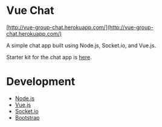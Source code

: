 # Vue Chat
[http://vue-group-chat.herokuapp.com/](http://vue-group-chat.herokuapp.com/)

A simple chat app built using Node.js, Socket.io, and Vue.js.

Starter kit for the chat app is [here](https://github.com/jeremiahalex/simple-chat-app).

# Development
* [Node.js](https://nodejs.org/)
* [Vue.js](https://vuejs.org/)
* [Socket.io](https://socket.io/)
* [Bootstrap](https://http://getbootstrap.com/)
